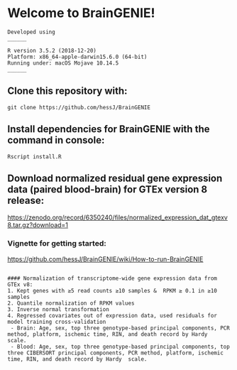 # Welcome to BrainGENIE!

``` 
Developed using
______ 

R version 3.5.2 (2018-12-20)
Platform: x86_64-apple-darwin15.6.0 (64-bit)
Running under: macOS Mojave 10.14.5
______
```

## Clone this repository with:
`git clone https://github.com/hessJ/BrainGENIE`

## Install dependencies for BrainGENIE with the command in console:
`Rscript install.R`

## Download normalized residual gene expression data (paired blood-brain) for GTEx version 8 release:
https://zenodo.org/record/6350240/files/normalized_expression_dat_gtexv8.tar.gz?download=1

### Vignette for getting started:
https://github.com/hessJ/BrainGENIE/wiki/How-to-run-BrainGENIE

```

#### Normalization of transcriptome-wide gene expression data from GTEx v8:
1. Kept genes with ≥5 read counts ≥10 samples &  RPKM ≥ 0.1 in ≥10 samples
2. Quantile normalization of RPKM values
3. Inverse normal transformation
4. Regressed covariates out of expression data, used residuals for model training cross-validation
 - Brain: Age, sex, top three genotype-based principal components, PCR method, platform, ischemic time, RIN, and death record by Hardy  scale.
 - Blood: Age, sex, top three genotype-based principal components, top three CIBERSORT principal components, PCR method, platform, ischemic time, RIN, and death record by Hardy  scale.

 
